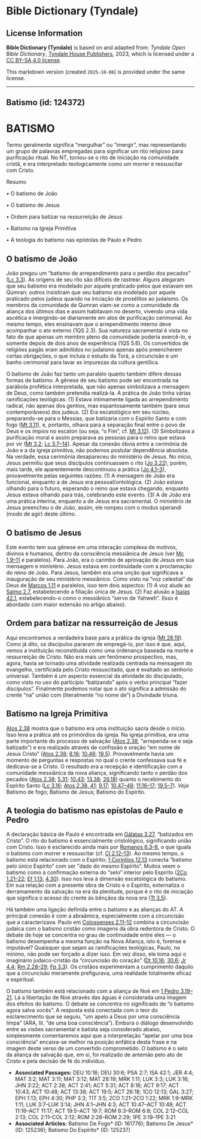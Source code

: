 # Bible Dictionary (Tyndale)

## License Information

**Bible Dictionary (Tyndale)** is based on and adapted from: _Tyndale Open Bible Dictionary_, [Tyndale House Publishers](https://tyndaleopenresources.com/), 2023, which is licensed under a [CC BY-SA 4.0 license](https://creativecommons.org/licenses/by-sa/4.0/legalcode.en).

This markdown version (created `2025-10-06`) is provided under the same license.



--------------------------------

## Batismo (id: 124372)

BATISMO
=======

Termo geralmente significa “mergulhar” ou “imergir”, mas representando um grupo de palavras empregadas para significar um rito religioso para purificação ritual. No NT, tornou\-se o rito de iniciação na comunidade cristã, e era interpretado teologicamente como um morrer e ressuscitar com Cristo.

Resumo

• O batismo de João

• O batismo de Jesus

• Ordem para batizar na ressurreição de Jesus

• Batismo na Igreja Primitiva

• A teologia do batismo nas epístolas de Paulo e Pedro

O batismo de João
-----------------

João pregou um “batismo de arrependimento para o perdão dos pecados” ([Lc 3\.3](https://ref.ly/Luke3:3)). As origens de seu rito são difíceis de rastrear. Alguns alegaram que seu batismo era modelado por aquele praticado pelos que estavam em Qumran; outros insistiram que seu batismo era modelado por aquele praticado pelos judeus quando na iniciação de prosélitos ao judaísmo. Os membros da comunidade de Qumran viam\-se como a comunidade da aliança dos últimos dias e assim habitavam no deserto, vivendo uma vida ascética e imergindo\-se diariamente em atos de purificação cerimonial. Ao mesmo tempo, eles ensinavam que o arrependimento interno deve acompanhar o ato externo (1QS 2\.3\). Sua natureza sacramental é vista no fato de que apenas um membro pleno da comunidade poderia exercê\-lo, e somente depois de dois anos de experiência (1QS 5\.6\). Os convertidos de religiões pagãs eram admitidos no judaísmo apenas após preencherem certas obrigações, o que incluía o estudo da Torá, a circuncisão e um banho cerimonial para lavar as impurezas da cultura gentílica.

O batismo de João faz tanto um paralelo quanto também difere dessas formas de batismo. A gênese de seu batismo pode ser encontrada na parábola profética interpretada, que não apenas simbolizava a mensagem de Deus, como também pretendia realizá\-la. A prática de João tinha várias ramificações teológicas: (1\) Estava intimamente ligada ao arrependimento radical, não apenas dos gentios, mas espantosamente também (para seus contemporâneos) dos judeus. (2\) Era escatológico em seu núcleo, preparando\-se para o Messias, que batizaria com o Espírito Santo e com fogo ([Mt 3\.11](https://ref.ly/Matt3:11)), e, portanto, olhava para a separação final entre o povo de Deus e os ímpios no escaton (ou seja, “o Fim”, cf. [Mt 3\.12](https://ref.ly/Matt3:12)). (3\) Simbolizava a purificação moral e assim preparava as pessoas para o reino que estava por vir ([Mt 3\.2](https://ref.ly/Matt3:2); [Lc 3\.7–14](https://ref.ly/Luke3:7-Luke3:14)). Apesar da conexão óbvia entre a cerimônia de João e a da igreja primitiva, não podemos postular dependência absoluta. Na verdade, essa cerimônia desapareceu do ministério de Jesus. No início, Jesus permitiu que seus discípulos continuassem o rito ([Jo 3\.22](https://ref.ly/John3:22)), porém, mais tarde, ele aparentemente descontinuou a prática ([Jo 4\.1–3](https://ref.ly/John4:1-John4:3)), provavelmente pelas seguintes razões: (1\) A mensagem de João era funcional, enquanto a de Jesus era pessoal/ontológica. (2\) João estava olhando para o futuro, esperando o reino que estava chegando, enquanto Jesus estava olhando para trás, celebrando este evento. (3\) A de João era uma prática interina, enquanto a de Jesus era sacramental. O ministério de Jesus preencheu o de João, assim, ele rompeu com o modus operandi (modo de agir) deste último.

O batismo de Jesus
------------------

Este evento tem sua gênese em uma interação complexa de motivos, divinos e humanos, dentro da consciência messiânica de Jesus (ver [Mc 1\.9–11](https://ref.ly/Mark1:9-Mark1:11) e paralelos). Para João, era o carimbo de aprovação de Jesus em sua mensagem e ministério. Jesus estava em continuidade com a proclamação do reino de João. Para Jesus, também era uma unção que significava a inauguração de seu ministério messiânico. Como visto na “voz celestial” de Deus de [Marcos 1\.11](https://ref.ly/Mark1:11) e paralelos, isso tem dois aspectos: (1\) A voz alude ao [Salmo 2\.7](https://ref.ly/Ps2:7), estabelecendo a filiação única de Jesus. (2\) Faz alusão a [Isaías 42\.1](https://ref.ly/Isa42:1), estabelecendo\-o como o messiânico “servo de Yahweh”. (Isso é abordado com maior extensão no artigo abaixo).

Ordem para batizar na ressurreição de Jesus
-------------------------------------------

Aqui encontramos a verdadeira base para a prática da igreja ([Mt 28\.19](https://ref.ly/Matt28:19)). Como já dito, os discípulos pararam de empregá\-lo, por isso é que, aqui, vemos a instituição reconstituída como uma ordenança baseada na morte e ressurreição de Cristo. Não era mais um fenômeno prospectivo, mas, agora, havia se tornado uma atividade realizada centrada na mensagem do evangelho, certificada pelo Cristo ressuscitado, que é exaltado ao senhorio universal. Também é um aspecto essencial da atividade do discipulado, como visto no uso do particípio “batizando” após o verbo principal “fazer discípulos”. Finalmente podemos notar que o ato significa a admissão do crente “na” união com (literalmente “no nome de”) a Divindade triuna.

Batismo na Igreja Primitiva
---------------------------

[Atos 2\.38](https://ref.ly/Acts2:38) mostra que o batismo era uma instituição sacra desde o início. Isso leva a prática até os primórdios da igreja. Na igreja primitiva, era uma parte importante do processo de salvação ([Atos 2\.38](https://ref.ly/Acts2:38), “arrependa\-se e seja batizado”) e era realizado através de confissão e oração “em nome de Jesus Cristo” ([Atos 2\.38](https://ref.ly/Acts2:38); [8\.16](https://ref.ly/Acts8:16); [10\.48](https://ref.ly/Acts10:48); [19\.5](https://ref.ly/Acts19:5)). Provavelmente havia um momento de perguntas e respostas no qual o crente confessava sua fé e dedicava\-se a Cristo. O resultado era a recepção e identificação com a comunidade messiânica da nova aliança, significando tanto o perdão dos pecados ([Atos 2\.38](https://ref.ly/Acts2:38); [5\.31](https://ref.ly/Acts5:31); [10\.43](https://ref.ly/Acts10:43); [13\.38](https://ref.ly/Acts13:38); [26\.18](https://ref.ly/Acts26:18)) quanto o recebimento do Espírito Santo ([Lc 3\.16](https://ref.ly/Luke3:16); [Atos 2\.38, 41](https://ref.ly/Acts2:38); [9\.17](https://ref.ly/Acts9:17); [10\.47–48](https://ref.ly/Acts10:47-Acts10:48); [11\.16–17](https://ref.ly/Acts11:16-Acts11:17); [19\.5–7](https://ref.ly/Acts19:5-Acts19:7)). *Veja* Batismo de fogo; Batismo de Jesus; Batismo do Espírito.

A teologia do batismo nas epístolas de Paulo e Pedro
----------------------------------------------------

A declaração básica de Paulo é encontrada em [Gálatas 3\.27](https://ref.ly/Gal3:27), “batizados em Cristo”. O rito do batismo é essencialmente cristológico, significando união com Cristo. Isso é esclarecido ainda mais por [Romanos 6\.3–8](https://ref.ly/Rom6:3-Rom6:8), o que iguala o batismo com morrer e ressuscitar (cf. [Cl 2\.12–13](https://ref.ly/Col2:12-Col2:13)). Ao mesmo tempo, o batismo está relacionado com o Espírito; [1 Coríntios 12\.13](https://ref.ly/1Cor12:13) conecta “batismo pelo único Espírito” com ser "dado do mesmo Espírito”. Muitos veem o batismo como a confirmação externa do “selo” interior pelo Espírito ([2Co 1\.21–22](https://ref.ly/2Cor1:21-2Cor1:22); [Ef 1\.13](https://ref.ly/Eph1:13); [4\.30](https://ref.ly/Eph4:30)). Isso nos leva à dimensão escatológica do batismo. Em sua relação com a presente obra de Cristo e o Espírito, externaliza o derramamento da salvação na era da plenitude, porque é o rito de iniciação que significa o acesso do crente às bênçãos da nova era ([Tt 3\.5](https://ref.ly/Titus3:5)).

Há também uma ligação definida entre o batismo e as alianças do AT. A principal conexão é com a abraâmica, especialmente com a circuncisão que a caracterizava. Paulo em [Colossenses 2\.11–12](https://ref.ly/Col2:11-Col2:12) combina a circuncisão judaica com o batismo cristão como imagens da obra redentora de Cristo. O debate de hoje se concentra no grau de continuidade entre eles — o batismo desempenha a mesma função na Nova Aliança, isto é, forense e imputável? Quaisquer que sejam as ramificações teológicas, Paulo, no mínimo, não pode ser forçado a dizer isso. Em vez disso, ele toma aqui o imaginário judaico\-cristão da “circuncisão do coração” ([Dt 10\.16](https://ref.ly/Deut10:16); [30\.6](https://ref.ly/Deut30:6); [Jr 4\.4](https://ref.ly/Jer4:4); [Rm 2\.28–29](https://ref.ly/Rom2:28-Rom2:29); [Fp 3\.3](https://ref.ly/Phil3:3)). Os cristãos experimentam a cumprimento daquilo que a circuncisão meramente prefigurava, uma realidade totalmente eficaz e espiritual.

O batismo também está relacionado com a aliança de Noé em [1 Pedro 3\.19–21](https://ref.ly/1Pet3:19-1Pet3:21). Lá a libertação de Noé através das águas é considerada uma imagem dos efeitos do batismo. O debate se concentra no significado de “o batismo agora salva vocês”. A resposta está conectada com o teor do esclarecimento que se seguiu, “um apelo a Deus por uma consciência limpa” (ARA, lit. “de uma boa consciência”). Embora o diálogo desenvolvido entre as visões sacramental e batista seja considerado abaixo, simplesmente comentaremos aqui que a interpretação “apelar *por* uma boa consciência” encaixa\-se melhor na posição enfática desta frase e na imagem deste verso de um convertido comprometido. O batismo é o selo da aliança de salvação que, em si, foi realizado de antemão pelo ato de Cristo e pela decisão de fé do indivíduo.

* **Associated Passages:** DEU 10:16; DEU 30:6; PSA 2:7; ISA 42:1; JER 4:4; MAT 3:2; MAT 3:11; MAT 3:12; MAT 28:19; MRK 1:11; LUK 3:3; LUK 3:16; JHN 3:22; ACT 2:38; ACT 2:41; ACT 5:31; ACT 8:16; ACT 9:17; ACT 10:43; ACT 10:48; ACT 13:38; ACT 19:5; ACT 26:18; 1CO 12:13; GAL 3:27; EPH 1:13; EPH 4:30; PHP 3:3; TIT 3:5; 2CO 1:21–2CO 1:22; MRK 1:9–MRK 1:11; LUK 3:7–LUK 3:14; JHN 4:1–JHN 4:3; ACT 10:47–ACT 10:48; ACT 11:16–ACT 11:17; ACT 19:5–ACT 19:7; ROM 6:3–ROM 6:8; COL 2:12–COL 2:13; COL 2:11–COL 2:12; ROM 2:28–ROM 2:29; 1PE 3:19–1PE 3:21
* **Associated Articles:** Batismo De Fogo* (ID: 161776); Batismo De Jesus* (ID: 125236); Batismo Do Espírito* (ID: 125237)

